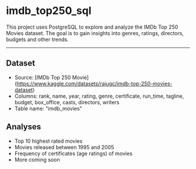 # imdb_top250_sql
This project uses PostgreSQL to explore and analyze the IMDb Top 250 Movies dataset. The goal is to gain insights into genres, ratings, directors, budgets and other trends.

---

## Dataset

- Source: [IMDb Top 250 Movie] (https://www.kaggle.com/datasets/rajugc/imdb-top-250-movies-dataset)
- Columns: rank, name, year, rating, genre, certificate, run_time, tagline, budget, box_office, casts, 
           directors,  writers
- Table name: "imdb_movies"

## Analyses
- Top 10 highest rated movies
- Movies released between 1995 and 2005
- Frequency of certificates (age ratings) of movies
- More coming soon
